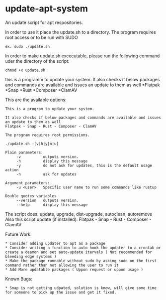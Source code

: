 # update-apt-system
An update script for apt respositories.

In order to use it place the update.sh to a directory.
The program requires root access or to be run with SUDO


```
ex. sudo ./update.sh
```

In order to make update.sh excecutable, please run the following command uder the directory of the script:

```
chmod +x update.sh
```

this is a programm to update your system.
It also checks if below packages and commands are available and issues an update to them as well
*Flatpak
*Snap
*Rust
*Composer
*ClamAV

This are the available options:

```
This is a program to update your system.

It also checks if below packages and commands are available and issues an update to them as well
Flatpak - Snap - Rust - Composer - ClamAV

The program requires root permissions.

./update.sh -[v|h|y|n|u]

Plain parameters:
	 -v 		 outputs version.
	 -h 		 display this message
	 -y 		 do not ask for updates, this is the default usage action
	 -n 		 ask for updates

Argument parameters:
	 -u <user> 	 Specific user name to run some commands like rustup

Double quotes variables
	 --version 	 outputs version.
	 --help 	 display this message
```

The script does:
update, upgrade, dist-upgrade, autoclean, autoremove
Also this script update (if installed):
Flatpak - Snap - Rust - Composer - ClamAV

Future Work:

```
* Consider adding updater to apt as a package
* Consider writing a function to auto hook the updater to a crontab or create a deamon and set auto-update itervals ( Not recommended for bleeding edge systems )
* Make the package runnable without sudo by asking sudo on the first command rather than not allowing the user to run it
* Add More updatable packages ( Uppon request or uppon usage )
```

Known Bugs:

```
* Snap is not getting udpated, solution is know, will give some time for someone to pick up the issue and get it fixed.
```
